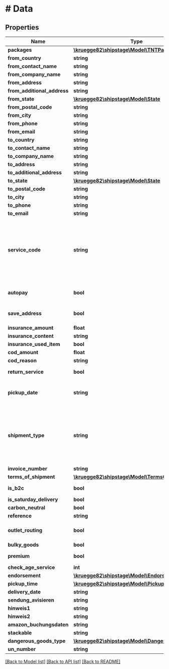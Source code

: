 # # Data

## Properties

Name | Type | Description | Notes
------------ | ------------- | ------------- | -------------
**packages** | [**\kruegge82\shipstage\Model\TNTPackage[]**](TNTPackage.md) |  |
**from_country** | **string** |  |
**from_contact_name** | **string** |  |
**from_company_name** | **string** |  | [optional]
**from_address** | **string** |  |
**from_additional_address** | **string** |  | [optional]
**from_state** | [**\kruegge82\shipstage\Model\State**](State.md) |  | [optional]
**from_postal_code** | **string** |  |
**from_city** | **string** |  |
**from_phone** | **string** |  |
**from_email** | **string** |  | [optional]
**to_country** | **string** |  |
**to_contact_name** | **string** |  |
**to_company_name** | **string** |  | [optional]
**to_address** | **string** |  |
**to_additional_address** | **string** |  | [optional]
**to_state** | [**\kruegge82\shipstage\Model\State**](State.md) |  | [optional]
**to_postal_code** | **string** |  |
**to_city** | **string** |  |
**to_phone** | **string** |  |
**to_email** | **string** |  | [optional]
**service_code** | **string** | TNT Express (tnt_express), TNT Express 9:00 (tnt_express9), TNT Express 10:00 (tnt_express10), TNT Express 12:00 (tnt_express12), TNT Economy Express (tnt_economy) |
**autopay** | **bool** | Set \&quot;true\&quot; to generate label automatically | [optional] [default to false]
**save_address** | **bool** | Set \&quot;true\&quot; to save receiver address in address book | [optional] [default to false]
**insurance_amount** | **float** | Value in EUR |
**insurance_content** | **string** |  |
**insurance_used_item** | **bool** |  | [optional]
**cod_amount** | **float** |  | [optional]
**cod_reason** | **string** |  | [optional]
**return_service** | **bool** | Not compatible with other services | [optional]
**pickup_date** | **string** | Pickup date must be in format DD.MM.YYYY (required for IDS, TNT and GLS Pick &amp; Ship) |
**shipment_type** | **string** | Handelsware (COMMERCIAL_GOODS), Dokumente (DOCUMENT), Warenmuster (COMMERCIAL_SAMPLE), Warenrücksendung (RETURN_OF_GOODS), Geschenk (PRESENT) | [optional]
**invoice_number** | **string** |  | [optional]
**terms_of_shipment** | [**\kruegge82\shipstage\Model\TermsOfShipment**](TermsOfShipment.md) |  | [optional]
**is_b2c** | **bool** | Residential delivery service | [optional]
**is_saturday_delivery** | **bool** | Saturday Delivery | [optional]
**carbon_neutral** | **bool** | UPS Carbon CO2-Neutral | [optional]
**reference** | **string** |  | [optional]
**outlet_routing** | **bool** | Parcel outlet routing (receiver email is required) | [optional]
**bulky_goods** | **bool** | Bulky goods | [optional]
**premium** | **bool** | Premium (for DHL Warenpost only) | [optional]
**check_age_service** | **int** | Visual age check service | [optional]
**endorsement** | [**\kruegge82\shipstage\Model\Endorsement**](Endorsement.md) |  | [optional]
**pickup_time** | [**\kruegge82\shipstage\Model\PickupTime**](PickupTime.md) |  |
**delivery_date** | **string** |  | [optional]
**sendung_avisieren** | **string** | Phone number |
**hinweis1** | **string** |  | [optional]
**hinweis2** | **string** |  | [optional]
**amazon_buchungsdaten** | **string** |  | [optional]
**stackable** | **string** |  |
**dangerous_goods_type** | [**\kruegge82\shipstage\Model\DangerousGoodType**](DangerousGoodType.md) |  | [optional]
**un_number** | **string** |  | [optional]

[[Back to Model list]](../../README.md#models) [[Back to API list]](../../README.md#endpoints) [[Back to README]](../../README.md)
